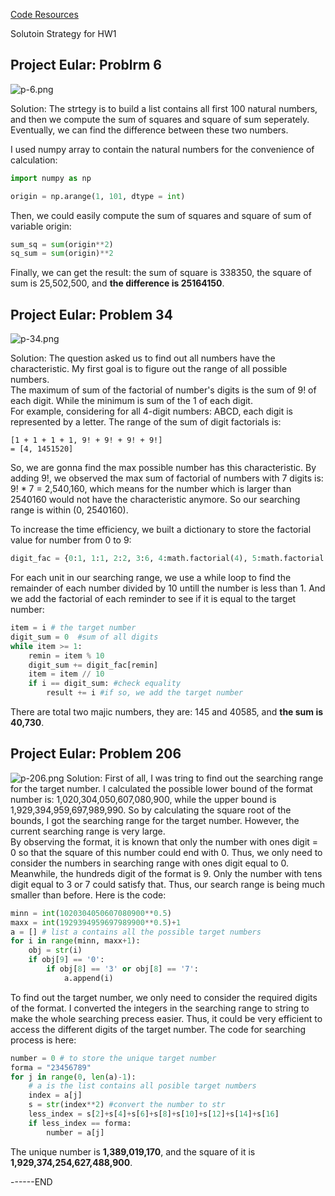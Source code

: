 [Code Resources](https://github.com/Yifeng-T/Biostat823_HomeWork/tree/main/HW1)
  
Solutoin Strategy for HW1
## Project Eular: Problrm 6
![p-6.png](https://i.loli.net/2021/09/02/ieLNZdy82nv6zjs.png)

Solution: The strtegy is to build a list contains all first 100 natural numbers, and then we compute the sum of squares and square of sum seperately. Eventually, we can find the difference between these two numbers.  

I used numpy array to contain the natural numbers for the convenience of calculation:
```python
import numpy as np

origin = np.arange(1, 101, dtype = int)
```

Then, we could easily compute the sum of squares and square of sum of variable origin:
```python
sum_sq = sum(origin**2)
sq_sum = sum(origin)**2
```
Finally, we can get the result: the sum of square is 338350, the square of sum is 25,502,500, and **the difference is 25164150**.  


## Project Eular: Problem 34
![p-34.png](https://i.loli.net/2021/09/02/Vf23IgFPnYUliwz.png)

Solution: The question asked us to find out all numbers have the characteristic. My first goal is to figure out the range of all possible numbers.  
The maximum of sum of the factorial of number's digits is the sum of 9! of each digit. While the minimum is sum of the 1 of each digit.  
For example, considering for all 4-digit numbers: ABCD, each digit is represented by a letter. The range of the sum of digit factorials is:

    [1 + 1 + 1 + 1, 9! + 9! + 9! + 9!]
    = [4, 1451520] 

So, we are gonna find the max possible number has this characteristic. By adding 9!, we observed the max sum of factorial of numbers with 7 digits is: 9! * 7 = 2,540,160, which means for the number which is larger than 2540160 would not have the characteristic anymore. So our searching range is within (0, 2540160).  

To increase the time efficiency, we built a dictionary to store the factorial value for number from 0 to 9: 
```python
digit_fac = {0:1, 1:1, 2:2, 3:6, 4:math.factorial(4), 5:math.factorial(5), 6:math.factorial(6), 7:math.factorial(7), 8:math.factorial(8), 9:math.factorial(9)}
```
For each unit in our searching range, we use a while loop to find the remainder of each number divided by 10 untill the number is less than 1. And we add the factorial of each reminder to see if it is equal to the target number:
```python
item = i # the target number
digit_sum = 0  #sum of all digits
while item >= 1: 
    remin = item % 10
    digit_sum += digit_fac[remin]
    item = item // 10
    if i == digit_sum: #check equality
        result += i #if so, we add the target number
```
There are total two majic numbers, they are: 145 and 40585, and **the sum is 40,730**.

## Project Eular: Problem 206
![p-206.png](https://i.loli.net/2021/09/02/YX6UfsjE1H9aC7n.png)
Solution: First of all, I was tring to find out the searching range for the target number. I calculated the possible lower bound of the format number is: 1,020,304,050,607,080,900, while the upper bound is 1,929,394,959,697,989,990. So by calculating the square root of the bounds, I got the searching range for the target number. However, the current searching range is very large.  
By observing the format, it is known that only the number with ones digit = 0 so that the square of this number could end with 0. Thus, we only need to consider the numbers in searching range with ones digit equal to 0. Meanwhile, the hundreds digit of the format is 9. Only the number with tens digit equal to 3 or 7 could satisfy that. Thus, our search range is being much smaller than before. Here is the code:
```python
minn = int(1020304050607080900**0.5)
maxx = int(1929394959697989900**0.5)+1
a = [] # list a contains all the possible target numbers
for i in range(minn, maxx+1):
    obj = str(i)
    if obj[9] == '0':
        if obj[8] == '3' or obj[8] == '7':
            a.append(i)
```
To find out the target number, we only need to consider the required digits of the format. I converted the integers in the searching range to string to make the whole searching precess easier. Thus, it could be very efficient to access the different digits of the target number. The code for searching process is here:
```python
number = 0 # to store the unique target number
forma = "23456789"
for j in range(0, len(a)-1): 
    # a is the list contains all posible target numbers    
    index = a[j]
    s = str(index**2) #convert the number to str
    less_index = s[2]+s[4]+s[6]+s[8]+s[10]+s[12]+s[14]+s[16]
    if less_index == forma:
        number = a[j]

```
The unique number is **1,389,019,170**, and the square of it is **1,929,374,254,627,488,900**.


------END





